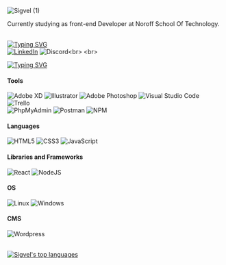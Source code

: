 ![Sigvel (1)](https://user-images.githubusercontent.com/89355439/171229275-71593e27-5844-4675-84f1-060d455e9713.png)

Currently studying as front-end Developer at Noroff School Of Technology.
<br>
<br>
<!-- Socials  -->
[![Typing SVG](https://readme-typing-svg.herokuapp.com/?lines=Social&color=C2C2C2)](https://git.io/typing-svg)<br>
[![LinkedIn](https://img.shields.io/badge/linkedin-%230077B5.svg?style=for-the-badge&logo=linkedin&logoColor=white)](https://www.linkedin.com/in/tony-erlandsen-a50b80239/)
![Discord](https://img.shields.io/badge/Sigvel(~￣³￣)~7777-%237289DA.svg?style=for-the-badge&logo=discord&logoColor=white)<br>
<br>
<!-- Header Skills section -->
[![Typing SVG](https://readme-typing-svg.herokuapp.com/?lines=Tools+and+Languages&color=C2C2C2)](https://git.io/typing-svg)<br>
<!-- Tools  -->
#### Tools<br>
![Adobe XD](https://img.shields.io/badge/Adobe%20XD-470137?style=for-the-badge&logo=Adobe%20XD&logoColor=#FF61F6)
![Illustrator](https://img.shields.io/badge/Adobe%20Illustrator-FF9A00?style=for-the-badge&logo=adobe%20illustrator&logoColor=white)
![Adobe Photoshop](https://img.shields.io/badge/adobe%20photoshop-%2331A8FF.svg?style=for-the-badge&logo=adobe%20photoshop&logoColor=white)
![Visual Studio Code](https://img.shields.io/badge/Visual%20Studio%20Code-0078d7.svg?style=for-the-badge&logo=visual-studio-code&logoColor=white)
![Trello](https://img.shields.io/badge/Trello-0052CC?style=for-the-badge&logo=trello&logoColor=white)<br>
![PhpMyAdmin](https://img.shields.io/badge/phpMyAdmin-6C78AF.svg?style=for-the-badge&logo=phpMyAdmin&logoColor=white)
![Postman](https://img.shields.io/badge/Postman-FF6C37.svg?style=for-the-badge&logo=Postman&logoColor=white)
![NPM](https://img.shields.io/badge/NPM-%23000000.svg?style=for-the-badge&logo=npm&logoColor=white)
<!-- Languages  -->
#### Languages<br>
![HTML5](https://img.shields.io/badge/html5-%23E34F26.svg?style=for-the-badge&logo=html5&logoColor=white)
![CSS3](https://img.shields.io/badge/css3-%231572B6.svg?style=for-the-badge&logo=css3&logoColor=white)
![JavaScript](https://img.shields.io/badge/javascript-%23323330.svg?style=for-the-badge&logo=javascript&logoColor=%23F7DF1E)
<!-- Libraries & Frameworks  -->
#### Libraries and Frameworks<br>
![React](https://img.shields.io/badge/React-20232A?style=for-the-badge&logo=react&logoColor=61DAFB)
![NodeJS](https://img.shields.io/badge/node.js-6DA55F?style=for-the-badge&logo=node.js&logoColor=white)
<!-- OS -->
#### OS<br>
![Linux](https://img.shields.io/badge/Linux-FCC624?style=for-the-badge&logo=linux&logoColor=black)
![Windows](https://img.shields.io/badge/Windows-0078D6?style=for-the-badge&logo=windows&logoColor=white)
<!-- Content Management Systems  -->
#### CMS<br>
![Wordpress](https://img.shields.io/badge/Wordpress-21759B?style=for-the-badge&logo=wordpress&logoColor=white)<br>
<br>

[![Sigvel's top languages](https://github-readme-stats.vercel.app/api/top-langs/?username=Sigvel&theme=blue-green)](https://github.com/Sigvel/github-readme-stats)

<!-- ![Website](https://img.shields.io/badge/website-000000?style=for-the-badge&logo=About.me&logoColor=white) -->
